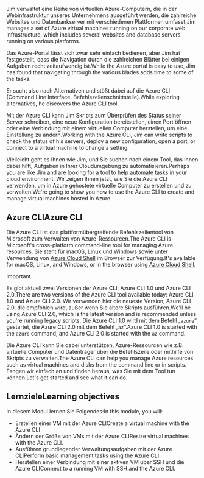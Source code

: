 <span data-ttu-id="4ee5f-101">Jim verwaltet eine Reihe von virtuellen Azure-Computern, die in der Webinfrastruktur unseres Unternehmens ausgeführt werden, die zahlreiche Websites und Datenbankserver mit verschiedenen Plattformen umfasst.</span><span class="sxs-lookup"><span data-stu-id="4ee5f-101">Jim manages a set of Azure virtual machines running on our corporate web infrastructure, which includes several websites and database servers running on various platforms.</span></span> 

<span data-ttu-id="4ee5f-102">Das Azure-Portal lässt sich zwar sehr einfach bedienen, aber Jim hat festgestellt, dass die Navigation durch die zahlreichen Blätter bei einigen Aufgaben recht zeitaufwendig ist.</span><span class="sxs-lookup"><span data-stu-id="4ee5f-102">While the Azure portal is easy to use, Jim has found that navigating through the various blades adds time to some of the tasks.</span></span> 

<span data-ttu-id="4ee5f-103">Er sucht also nach Alternativen und stößt dabei auf die Azure CLI (Command Line Interface, Befehlszeilenschnittstelle).</span><span class="sxs-lookup"><span data-stu-id="4ee5f-103">While exploring alternatives, he discovers the Azure CLI tool.</span></span>

<span data-ttu-id="4ee5f-104">Mit der Azure CLI kann Jim Skripts zum Überprüfen des Status seiner Server schreiben, eine neue Konfiguration bereitstellen, einen Port öffnen oder eine Verbindung mit einem virtuellen Computer herstellen, um eine Einstellung zu ändern.</span><span class="sxs-lookup"><span data-stu-id="4ee5f-104">Working with the Azure CLI, Jim can write scripts to check the status of his servers, deploy a new configuration, open a port, or connect to a virtual machine to change a setting.</span></span>

<span data-ttu-id="4ee5f-105">Vielleicht geht es Ihnen wie Jim, und Sie suchen nach einem Tool, das Ihnen dabei hilft, Aufgaben in Ihrer Cloudumgebung zu automatisieren.</span><span class="sxs-lookup"><span data-stu-id="4ee5f-105">Perhaps you are like Jim and are looking for a tool to help automate tasks in your cloud environment.</span></span> <span data-ttu-id="4ee5f-106">Wir zeigen Ihnen jetzt, wie Sie die Azure CLI verwenden, um in Azure gehostete virtuelle Computer zu erstellen und zu verwalten.</span><span class="sxs-lookup"><span data-stu-id="4ee5f-106">We're going to show you how to use the Azure CLI to create and manage virtual machines hosted in Azure.</span></span> 

## <a name="azure-cli"></a><span data-ttu-id="4ee5f-107">Azure CLI</span><span class="sxs-lookup"><span data-stu-id="4ee5f-107">Azure CLI</span></span>

<span data-ttu-id="4ee5f-108">Die Azure CLI ist das plattformübergreifende Befehlszeilentool von Microsoft zum Verwalten von Azure-Ressourcen.</span><span class="sxs-lookup"><span data-stu-id="4ee5f-108">The Azure CLI is Microsoft's cross-platform command-line tool for managing Azure resources.</span></span> <span data-ttu-id="4ee5f-109">Sie steht für macOS, Linux und Windows sowie unter Verwendung von [Azure Cloud Shell](https://docs.microsoft.com/azure/cloud-shell/overview) im Browser zur Verfügung.</span><span class="sxs-lookup"><span data-stu-id="4ee5f-109">It's available for macOS, Linux, and Windows, or in the browser using [Azure Cloud Shell](https://docs.microsoft.com/azure/cloud-shell/overview).</span></span>

> [!IMPORTANT]
> <span data-ttu-id="4ee5f-110">Es gibt aktuell zwei Versionen der Azure CLI: Azure CLI 1.0 und Azure CLI 2.0.</span><span class="sxs-lookup"><span data-stu-id="4ee5f-110">There are two versions of the Azure CLI tool available today: Azure CLI 1.0 and Azure CLI 2.0.</span></span> <span data-ttu-id="4ee5f-111">Wir verwenden hier die neueste Version, Azure CLI 2.0, die empfohlen wird, außer wenn Sie ältere Skripts ausführen.</span><span class="sxs-lookup"><span data-stu-id="4ee5f-111">We'll be using Azure CLI 2.0, which is the latest version and is recommended unless you're running legacy scripts.</span></span> <span data-ttu-id="4ee5f-112">Die Azure CLI 1.0 wird mit dem Befehl „`azure`“ gestartet, die Azure CLI 2.0 mit dem Befehl „`az`“.</span><span class="sxs-lookup"><span data-stu-id="4ee5f-112">Azure CLI 1.0 is started with the `azure` command, and Azure CLI 2.0 is started with the `az` command.</span></span> 

<span data-ttu-id="4ee5f-113">Die Azure CLI kann Sie dabei unterstützen, Azure-Ressourcen wie z.B. virtuelle Computer und Datenträger über die Befehlszeile oder mithilfe von Skripts zu verwalten.</span><span class="sxs-lookup"><span data-stu-id="4ee5f-113">The Azure CLI can help you manage Azure resources such as virtual machines and disks from the command line or in scripts.</span></span> <span data-ttu-id="4ee5f-114">Fangen wir einfach an und finden heraus, was Sie mit dem Tool tun können.</span><span class="sxs-lookup"><span data-stu-id="4ee5f-114">Let's get started and see what it can do.</span></span>

## <a name="learning-objectives"></a><span data-ttu-id="4ee5f-115">Lernziele</span><span class="sxs-lookup"><span data-stu-id="4ee5f-115">Learning objectives</span></span>

<span data-ttu-id="4ee5f-116">In diesem Modul lernen Sie Folgendes:</span><span class="sxs-lookup"><span data-stu-id="4ee5f-116">In this module, you will:</span></span>

- <span data-ttu-id="4ee5f-117">Erstellen einer VM mit der Azure CLI</span><span class="sxs-lookup"><span data-stu-id="4ee5f-117">Create a virtual machine with the Azure CLI</span></span>
- <span data-ttu-id="4ee5f-118">Ändern der Größe von VMs mit der Azure CLI</span><span class="sxs-lookup"><span data-stu-id="4ee5f-118">Resize virtual machines with the Azure CLI.</span></span>
- <span data-ttu-id="4ee5f-119">Ausführen grundlegender Verwaltungsaufgaben mit der Azure CLI</span><span class="sxs-lookup"><span data-stu-id="4ee5f-119">Perform basic management tasks using the Azure CLI.</span></span>
- <span data-ttu-id="4ee5f-120">Herstellen einer Verbindung mit einer aktiven VM über SSH und die Azure CLI</span><span class="sxs-lookup"><span data-stu-id="4ee5f-120">Connect to a running VM with SSH and the Azure CLI.</span></span>
